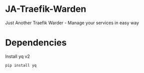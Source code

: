 # JA-Traefik-Warden

Just Another Traefik Warder - Manage your services in easy way

# Dependencies

Install yq v2

```shell
pip install yq
```

